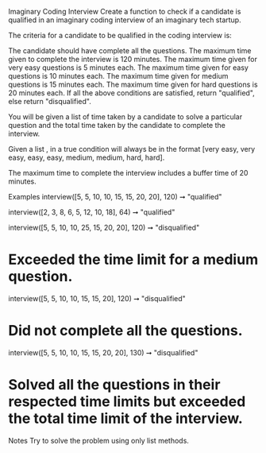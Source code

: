 Imaginary Coding Interview
Create a function to check if a candidate is qualified in an imaginary coding interview of an imaginary tech startup.

The criteria for a candidate to be qualified in the coding interview is:

The candidate should have complete all the questions.
The maximum time given to complete the interview is 120 minutes.
The maximum time given for very easy questions is 5 minutes each.
The maximum time given for easy questions is 10 minutes each.
The maximum time given for medium questions is 15 minutes each.
The maximum time given for hard questions is 20 minutes each.
If all the above conditions are satisfied, return "qualified", else return "disqualified".

You will be given a list of time taken by a candidate to solve a particular question and the total time taken by the candidate to complete the interview.

Given a list , in a true condition will always be in the format [very easy, very easy, easy, easy, medium, medium, hard, hard].

The maximum time to complete the interview includes a buffer time of 20 minutes.

Examples
interview([5, 5, 10, 10, 15, 15, 20, 20], 120) ➞ "qualified"

interview([2, 3, 8, 6, 5, 12, 10, 18], 64) ➞  "qualified"

interview([5, 5, 10, 10, 25, 15, 20, 20], 120) ➞ "disqualified"
# Exceeded the time limit for a medium question.

interview([5, 5, 10, 10, 15, 15, 20], 120) ➞ "disqualified"
# Did not complete all the questions.

interview([5, 5, 10, 10, 15, 15, 20, 20], 130) ➞ "disqualified"
# Solved all the questions in their respected time limits but exceeded the total time limit of the interview.
Notes
Try to solve the problem using only list methods.